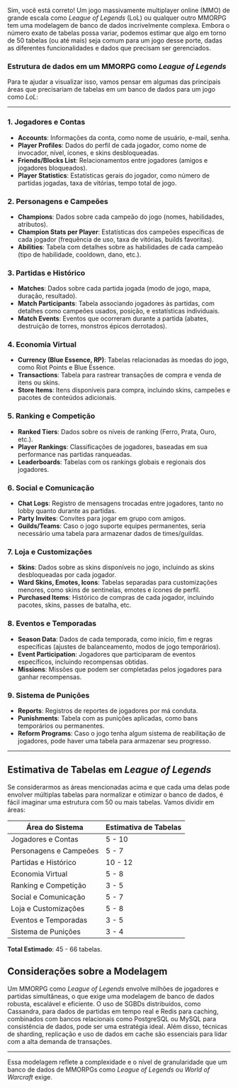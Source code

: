 Sim, você está correto! Um jogo massivamente multiplayer online (MMO) de grande escala como *League of Legends* (LoL) ou qualquer outro MMORPG tem uma modelagem de banco de dados incrivelmente complexa. Embora o número exato de tabelas possa variar, podemos estimar que algo em torno de 50 tabelas (ou até mais) seja comum para um jogo desse porte, dadas as diferentes funcionalidades e dados que precisam ser gerenciados.

### Estrutura de dados em um MMORPG como *League of Legends*

Para te ajudar a visualizar isso, vamos pensar em algumas das principais áreas que precisariam de tabelas em um banco de dados para um jogo como *LoL*:

---

### 1. **Jogadores e Contas**
   - **Accounts**: Informações da conta, como nome de usuário, e-mail, senha.
   - **Player Profiles**: Dados do perfil de cada jogador, como nome de invocador, nível, ícones, e skins desbloqueadas.
   - **Friends/Blocks List**: Relacionamentos entre jogadores (amigos e jogadores bloqueados).
   - **Player Statistics**: Estatísticas gerais do jogador, como número de partidas jogadas, taxa de vitórias, tempo total de jogo.

### 2. **Personagens e Campeões**
   - **Champions**: Dados sobre cada campeão do jogo (nomes, habilidades, atributos).
   - **Champion Stats per Player**: Estatísticas dos campeões específicas de cada jogador (frequência de uso, taxa de vitórias, builds favoritas).
   - **Abilities**: Tabela com detalhes sobre as habilidades de cada campeão (tipo de habilidade, cooldown, dano, etc.).

### 3. **Partidas e Histórico**
   - **Matches**: Dados sobre cada partida jogada (modo de jogo, mapa, duração, resultado).
   - **Match Participants**: Tabela associando jogadores às partidas, com detalhes como campeões usados, posição, e estatísticas individuais.
   - **Match Events**: Eventos que ocorreram durante a partida (abates, destruição de torres, monstros épicos derrotados).

### 4. **Economia Virtual**
   - **Currency (Blue Essence, RP)**: Tabelas relacionadas às moedas do jogo, como Riot Points e Blue Essence.
   - **Transactions**: Tabela para rastrear transações de compra e venda de itens ou skins.
   - **Store Items**: Itens disponíveis para compra, incluindo skins, campeões e pacotes de conteúdos adicionais.

### 5. **Ranking e Competição**
   - **Ranked Tiers**: Dados sobre os níveis de ranking (Ferro, Prata, Ouro, etc.).
   - **Player Rankings**: Classificações de jogadores, baseadas em sua performance nas partidas ranqueadas.
   - **Leaderboards**: Tabelas com os rankings globais e regionais dos jogadores.

### 6. **Social e Comunicação**
   - **Chat Logs**: Registro de mensagens trocadas entre jogadores, tanto no lobby quanto durante as partidas.
   - **Party Invites**: Convites para jogar em grupo com amigos.
   - **Guilds/Teams**: Caso o jogo suporte equipes permanentes, seria necessário uma tabela para armazenar dados de times/guildas.

### 7. **Loja e Customizações**
   - **Skins**: Dados sobre as skins disponíveis no jogo, incluindo as skins desbloqueadas por cada jogador.
   - **Ward Skins, Emotes, Icons**: Tabelas separadas para customizações menores, como skins de sentinelas, emotes e ícones de perfil.
   - **Purchased Items**: Histórico de compras de cada jogador, incluindo pacotes, skins, passes de batalha, etc.

### 8. **Eventos e Temporadas**
   - **Season Data**: Dados de cada temporada, como início, fim e regras específicas (ajustes de balanceamento, modos de jogo temporários).
   - **Event Participation**: Jogadores que participaram de eventos específicos, incluindo recompensas obtidas.
   - **Missions**: Missões que podem ser completadas pelos jogadores para ganhar recompensas.

### 9. **Sistema de Punições**
   - **Reports**: Registros de reportes de jogadores por má conduta.
   - **Punishments**: Tabela com as punições aplicadas, como bans temporários ou permanentes.
   - **Reform Programs**: Caso o jogo tenha algum sistema de reabilitação de jogadores, pode haver uma tabela para armazenar seu progresso.

---

## Estimativa de Tabelas em *League of Legends*

Se considerarmos as áreas mencionadas acima e que cada uma delas pode envolver múltiplas tabelas para normalizar e otimizar o banco de dados, é fácil imaginar uma estrutura com 50 ou mais tabelas. Vamos dividir em áreas:

| Área do Sistema            | Estimativa de Tabelas |
|----------------------------|-----------------------|
| Jogadores e Contas          | 5 - 10                |
| Personagens e Campeões      | 5 - 7                 |
| Partidas e Histórico        | 10 - 12               |
| Economia Virtual            | 5 - 8                 |
| Ranking e Competição        | 3 - 5                 |
| Social e Comunicação        | 5 - 7                 |
| Loja e Customizações        | 5 - 8                 |
| Eventos e Temporadas        | 3 - 5                 |
| Sistema de Punições         | 3 - 4                 |

**Total Estimado**: 45 - 66 tabelas.

## Considerações sobre a Modelagem

Um MMORPG como *League of Legends* envolve milhões de jogadores e partidas simultâneas, o que exige uma modelagem de banco de dados robusta, escalável e eficiente. O uso de SGBDs distribuídos, como Cassandra, para dados de partidas em tempo real e Redis para caching, combinados com bancos relacionais como PostgreSQL ou MySQL para consistência de dados, pode ser uma estratégia ideal. Além disso, técnicas de sharding, replicação e uso de dados em cache são essenciais para lidar com a alta demanda de transações.

---

Essa modelagem reflete a complexidade e o nível de granularidade que um banco de dados de MMORPGs como *League of Legends* ou *World of Warcraft* exige.